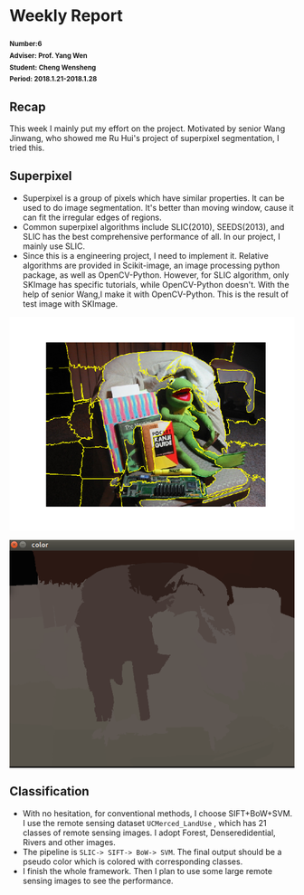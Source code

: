 # Weekly Report
<sub>**Number:6  
Adviser: Prof. Yang Wen  
Student: Cheng Wensheng  
Period: 2018.1.21-2018.1.28**</sub>
## Recap
This week I mainly put my effort on the project. Motivated by senior Wang Jinwang, who showed me Ru Hui's project of superpixel segmentation, I tried this. 
## Superpixel 
* Superpixel is a group of pixels which have similar properties. It can be used to do image segmentation. It's better than moving window, cause it can fit the irregular edges of regions.
* Common superpixel algorithms include SLIC(2010), SEEDS(2013), and SLIC has the best comprehensive performance of all. In our project, I mainly use SLIC.
* Since this is a engineering project, I need to implement it. Relative algorithms are provided in Scikit-image, an image processing python package, as well as OpenCV-Python. However, for SLIC algorithm, only SKImage has specific tutorials, while OpenCV-Python doesn't. With the help of senior Wang,I make it with OpenCV-Python. This is the result of test image with SKImage. 
<div  align="center">    
<img src="Superpixels.png" alt="图片名称" align=center />
</div>
</br>

<div  align="center">    
<img src="pseudo.png" alt="图片名称" align=center />
</div>

## Classification
* With no hesitation, for conventional methods, I choose SIFT+BoW+SVM. I use the remote sensing dataset `UCMerced_LandUse` , which has 21 classes of remote sensing images. I adopt Forest, Denseredidential, Rivers and other images. 
* The pipeline is `SLIC-> SIFT-> BoW-> SVM`. The final output should be a pseudo color which is colored with corresponding classes.
* I finish the whole framework. Then I plan to use some large remote sensing images to see the performance.